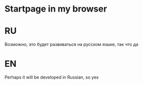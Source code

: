 # Startpage in my browser



# RU

Возможно, это будет развиваться на русском языке, так что да

# EN

Perhaps it will be developed in Russian, so yes
